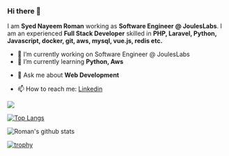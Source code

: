 ### Hi there 👋
I am **Syed Nayeem Roman** working as **Software Engineer @ JoulesLabs**. I am an experienced **Full Stack Developer** skilled in **PHP, Laravel, Python, Javascript, docker, git, aws, mysql, vue.js, redis etc.**

<!--
**rsayed007/rsayed007** is a ✨ _special_ ✨ repository because its `README.md` (this file) appears on your GitHub profile.

Here are some ideas to get you started:
-->

- 🔭 I’m currently working on Software Engineer @ JoulesLabs
- 🌱 I’m currently learning **Python, Aws**
<!-- - 👯 I’m looking to collaborate on ... -->
<!-- - 🤔 I’m looking for help with ... -->
- 💬 Ask me about **Web Development**
<!-- - 😄 Pronouns: ... -->
<!-- - ⚡ Fun fact: ... -->
- 📫 How to reach me: [Linkedin](https://www.linkedin.com/in/syed-nayeem-roman-2742b6118/)

![](https://komarev.com/ghpvc/?username=rsayed007&color=blueviolet&style=plastic&label=PROFILE+VIEWS)

[![Top Langs](https://github-readme-stats.vercel.app/api/top-langs/?username=rsayed007&layout=compact&theme=cobalt)](https://github.com/rsayed007/github-readme-stats)

![Roman's github stats](https://github-readme-stats.vercel.app/api?username=rsayed007&count_private=true&show_icons=true&theme=cobalt) 

[![trophy](https://github-profile-trophy.vercel.app/?username=rsayed007)](https://github.com/rsayed007/github-profile-trophy)
